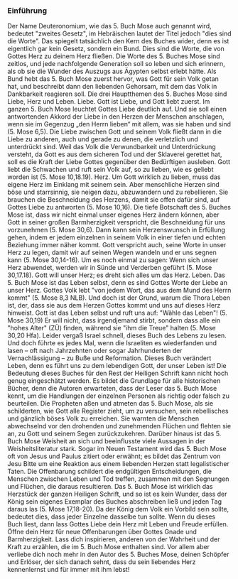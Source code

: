### Einführung

Der Name Deuteronomium, wie das 5. Buch Mose auch genannt wird, bedeutet "zweites Gesetz", im Hebräischen lautet der Titel jedoch "dies sind die Worte". Das spiegelt tatsächlich den Kern des Buches wider, denn es ist eigentlich gar kein Gesetz, sondern ein Bund. Dies sind die Worte, die von Gottes Herz zu deinem Herz fließen. Die Worte des 5. Buches Mose sind zeitlos, und jede nachfolgende Generation soll so leben und sich erinnern, als ob sie die Wunder des Auszugs aus Ägypten selbst erlebt hätte. Als Bund hebt das 5. Buch Mose zuerst hervor, was Gott für sein Volk getan hat, und beschreibt dann den liebenden Gehorsam, mit dem das Volk in Dankbarkeit reagieren soll. Die drei Hauptthemen des 5. Buches Mose sind Liebe, Herz und Leben.
Liebe. Gott ist Liebe, und Gott liebt zuerst. Im ganzen 5. Buch Mose leuchtet Gottes Liebe deutlich auf. Und sie soll einen antwortenden Akkord der Liebe in den Herzen der Menschen anschlagen, wenn sie im Gegenzug „den Herrn lieben“ mit allem, was sie haben und sind (5. Mose 6,5). Die Liebe zwischen Gott und seinem Volk fließt dann in die Liebe zu anderen, auch und gerade zu denen, die verletzlich und unterdrückt sind. Weil das Volk die Verwundbarkeit und Unterdrückung versteht, da Gott es aus dem sicheren Tod und der Sklaverei gerettet hat, soll es die Kraft der Liebe Gottes gegenüber den Bedürftigen ausleben. Gott liebt die Schwachen und ruft sein Volk auf, so zu lieben, wie es geliebt worden ist (5. Mose 10,18.19).
Herz. Um Gott wirklich zu lieben, muss das eigene Herz im Einklang mit seinem sein. Aber menschliche Herzen sind böse und starrsinnig, sie neigen dazu, abzuwandern und zu rebellieren. Sie brauchen die Beschneidung des Herzens, damit sie offen dafür sind, auf Gottes Liebe zu antworten (5. Mose 10,16). Die tiefe Botschaft des 5. Buches Mose ist, dass wir nicht einmal unser eigenes Herz ändern können, aber Gott in seiner großen Barmherzigkeit verspricht, die Beschneidung für uns vorzunehmen (5. Mose 30,6). Dann kann sein Herzenswunsch in Erfüllung gehen, indem er jedem einzelnen in seinem Volk in einer tiefen und echten Beziehung immer näher kommt. Gott verspricht auch, seine Worte in unser Herz zu legen, damit wir auf seinen Wegen wandeln und er uns segnen kann (5. Mose 30,14-16). Um es noch einmal zu sagen: Wenn sich unser Herz abwendet, werden wir in Sünde und Verderben geführt (5. Mose 30,17.18). Gott will unser Herz; es dreht sich alles um das Herz. 
Leben. Das 5. Buch Mose ist das Leben selbst, denn es sind Gottes Worte der Liebe an unser Herz. Gottes Volk lebt "von jedem Wort, das aus dem Mund des Herrn kommt" (5. Mose 8,3 NLB). Und doch ist der Grund, warum die Thora Leben ist, der, dass sie aus dem Herzen Gottes kommt und uns auf dieses Herz hinweist. Gott ist das Leben selbst und ruft uns auf: "Wähle das Leben"! (5. Mose 30,19) Er will nicht, dass irgendjemand stirbt, sondern dass alle ein "hohes Alter" (ZÜ) finden, während sie "ihm die Treue" halten (5. Mose 30,20 Hfa). Leider vergaß Israel schnell, dieses Buch des Lebens zu lesen. Und doch führte es jedes Mal, wenn die Israeliten es wiederfanden und lasen – oft nach Jahrzehnten oder sogar Jahrhunderten der Vernachlässigung – zu Buße und Reformation. Dieses Buch verändert Leben, denn es führt uns zu dem lebendigen Gott, der unser Leben ist!
Die Bedeutung dieses Buches für den Rest der Heiligen Schrift kann nicht hoch genug eingeschätzt werden. Es bildet die Grundlage für alle historischen Bücher, denn die Autoren erwarteten, dass der Leser das 5. Buch Mose kennt, um die Handlungen der einzelnen Personen als richtig oder falsch zu beurteilen. Die Propheten aßen und atmeten das 5. Buch Mose, als sie schilderten, wie Gott alle Register zieht, um zu versuchen, sein rebellisches und gänzlich böses Volk zu erreichen. Sie warnten die Menschen abwechselnd vor den drohenden und zunehmenden Flüchen und flehten sie an, zu Gott und seinem Segen zurückzukehren. Darüber hinaus ist das 5. Buch Mose Weisheit an sich und beeinflusste viele Aussagen in der Weisheitsliteratur stark. Sogar im Neuen Testament wird das 5. Buch Mose oft von Jesus und Paulus zitiert oder erwähnt; es bildet das Zentrum von Jesu Bitte um eine Reaktion aus einem liebenden Herzen statt legalistischer Taten. Die Offenbarung schildert die endgültigen Entscheidungen, die Menschen zwischen Leben und Tod treffen, zusammen mit den Segnungen und Flüchen, die daraus resultieren. Das 5. Buch Mose ist wirklich das Herzstück der ganzen Heiligen Schrift, und so ist es kein Wunder, dass der König sein eigenes Exemplar des Buches abschreiben ließ und jeden Tag daraus las (5. Mose 17,18-20). Da der König dem Volk ein Vorbild sein sollte, bedeutet dies, dass jeder Einzelne dasselbe tun sollte.
Wenn du dieses Buch liest, dann lass Gottes Liebe dein Herz mit Leben und Freude erfüllen. Öffne dein Herz für neue Offenbarungen über Gottes Gnade und Barmherzigkeit. Lass dich inspirieren, anderen von der Wahrheit und der Kraft zu erzählen, die im 5. Buch Mose enthalten sind. Vor allem aber verliebe dich noch mehr in den Autor des 5. Buches Mose, deinen Schöpfer und Erlöser, der sich danach sehnt, dass du sein liebendes Herz kennenlernst und für immer mit ihm lebst!